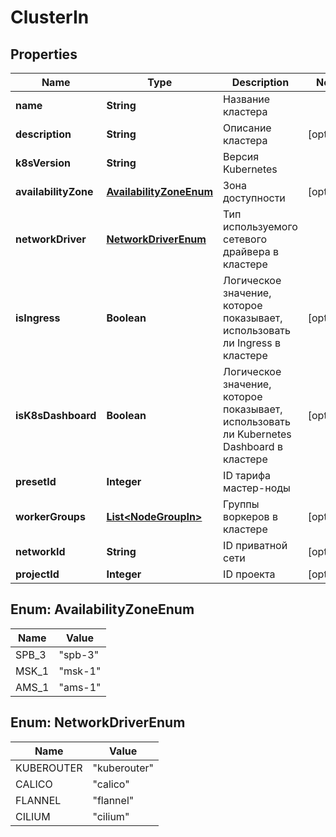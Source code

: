 

# ClusterIn


## Properties

| Name | Type | Description | Notes |
|------------ | ------------- | ------------- | -------------|
|**name** | **String** | Название кластера |  |
|**description** | **String** | Описание кластера |  [optional] |
|**k8sVersion** | **String** | Версия Kubernetes |  |
|**availabilityZone** | [**AvailabilityZoneEnum**](#AvailabilityZoneEnum) | Зона доступности |  [optional] |
|**networkDriver** | [**NetworkDriverEnum**](#NetworkDriverEnum) | Тип используемого сетевого драйвера в кластере |  |
|**isIngress** | **Boolean** | Логическое значение, которое показывает, использовать ли Ingress в кластере |  [optional] |
|**isK8sDashboard** | **Boolean** | Логическое значение, которое показывает, использовать ли Kubernetes Dashboard в кластере |  [optional] |
|**presetId** | **Integer** | ID тарифа мастер-ноды |  |
|**workerGroups** | [**List&lt;NodeGroupIn&gt;**](NodeGroupIn.md) | Группы воркеров в кластере |  [optional] |
|**networkId** | **String** | ID приватной сети |  [optional] |
|**projectId** | **Integer** | ID проекта |  [optional] |



## Enum: AvailabilityZoneEnum

| Name | Value |
|---- | -----|
| SPB_3 | &quot;spb-3&quot; |
| MSK_1 | &quot;msk-1&quot; |
| AMS_1 | &quot;ams-1&quot; |



## Enum: NetworkDriverEnum

| Name | Value |
|---- | -----|
| KUBEROUTER | &quot;kuberouter&quot; |
| CALICO | &quot;calico&quot; |
| FLANNEL | &quot;flannel&quot; |
| CILIUM | &quot;cilium&quot; |



